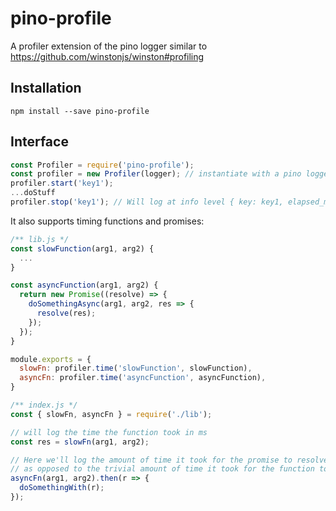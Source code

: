 # pino-profile
A profiler extension of the pino logger similar to https://github.com/winstonjs/winston#profiling

## Installation
```
npm install --save pino-profile
```

## Interface
```js
const Profiler = require('pino-profile');
const profiler = new Profiler(logger); // instantiate with a pino logger
profiler.start('key1');
...doStuff
profiler.stop('key1'); // Will log at info level { key: key1, elapsed_ms: <the amount of time since start was called> }
```

It also supports timing functions and promises:
```js
/** lib.js */
const slowFunction(arg1, arg2) {
  ...
}

const asyncFunction(arg1, arg2) {
  return new Promise((resolve) => {
    doSomethingAsync(arg1, arg2, res => {
      resolve(res);
    });
  });
}

module.exports = {
  slowFn: profiler.time('slowFunction', slowFunction),
  asyncFn: profiler.time('asyncFunction', asyncFunction),
}

/** index.js */
const { slowFn, asyncFn } = require('./lib');

// will log the time the function took in ms
const res = slowFn(arg1, arg2);

// Here we'll log the amount of time it took for the promise to resolve
// as opposed to the trivial amount of time it took for the function to complete
asyncFn(arg1, arg2).then(r => {
  doSomethingWith(r);
});
```
